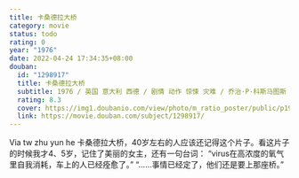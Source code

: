 ```yaml
---
title: 卡桑德拉大桥
category: movie
status: todo
rating: 0
year: "1976"
date: 2022-04-24 17:34:35+08:00
douban:
  id: "1298917"
  title: 卡桑德拉大桥
  subtitle: 1976 / 英国 意大利 西德 / 剧情 动作 惊悚 灾难 / 乔治·P·科斯马图斯 / 索菲娅·罗兰 理查德·哈里斯
  rating: 8.3
  cover: https://img1.doubanio.com/view/photo/m_ratio_poster/public/p1971441788.jpg
  link: https://movie.douban.com/subject/1298917/
---
```


Via tw zhu yun he 卡桑德拉大桥，40岁左右的人应该还记得这个片子。看这片子的时候我才4、5岁，记住了美丽的女主，还有一句台词：
“virus在高浓度的氧气里自我消耗，车上的人已经痊愈了。”
“……事情已经定了，他们还是要上那座桥。”
